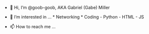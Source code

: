 - 👋 Hi, I’m @goob-goob, AKA Gabriel (Gabe) Miller
- 👀 I’m interested in ...
      * Networking
      * Coding
        - Python
        - HTML
        - JS

- 📫 How to reach me ...

<!---
goob-goob/goob-goob is a ✨ special ✨ repository because its `README.md` (this file) appears on your GitHub profile.
You can click the Preview link to take a look at your changes.
--->
